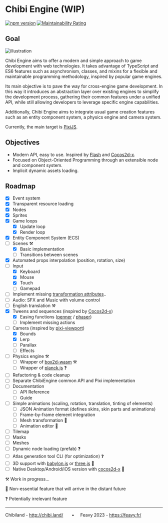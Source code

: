 # Chibi Engine (WIP)

[![npm version](https://badge.fury.io/js/chibiengine.svg)](https://badge.fury.io/js/chibiengine)
[![Maintainability Rating](https://sonarcloud.io/api/project_badges/measure?project=ChibiEngine_ChibiEngine&metric=sqale_rating)](https://sonarcloud.io/summary/new_code?id=ChibiEngine_ChibiEngine)

## Goal

![illustration](https://github.com/user-attachments/assets/70701c00-8025-4e88-874a-c8dc4868dea0)

Chibi Engine aims to offer a modern and simple approach to game development with web technologies. It takes advantage of TypeScript and ES6 features such as asynchronism, classes, and mixins for a flexible and maintainable programming methodology, inspired by popular game engines.

Its main objective is to pave the way for cross-engine game development. In this way it introduces an abstraction layer over existing engines to simplify the development process, gathering their common features under a unified API, while still allowing developers to leverage specific engine capabilities.

Additionally, Chibi Engine aims to integrate usual game creation features such as an entity component system, a physics engine and camera system.

Currently, the main target is [PixiJS](https://github.com/pixijs/pixijs).

## Objectives
- Modern API, easy to use. Inspired by [Flash](https://help.adobe.com/fr_FR/FlashPlatform/reference/actionscript/3/package-detail.html) and [Cocos2d-x](https://docs.cocos2d-x.org/api-ref/cplusplus/v4x/). 
- Focused on Object-Oriented Programming through an extensible node and component system.
- Implicit dynamic assets loading.

## Roadmap

- [x] Event system
- [x] Transparent resource loading
- [x] Nodes
- [x] Sprites
- [x] Game loops
  - [x] Update loop
  - [x] Render loop
- [x] Entity Component System (ECS)
- [ ] Scenes ⚒️
  - [x] Basic implementation
  - [ ] Transitions between scenes
- [x] Automated props interpolation (position, rotation, size)
- [ ] Input
  - [x] Keyboard
  - [x] Mouse
  - [x] Touch
  - [ ] Gamepad
- [ ] Implement missing [transformation attributes](https://pixijs.download/dev/docs/PIXI.Container.html)..
- [ ] Audio: SFX and Music with volume control
- [ ] English translation ⚒️
- [x] Tweens and sequences (inspired by [Cocos2d-x](https://docs.cocos.com/cocos2d-x/manual/en/actions/getting_started.html))
  - [x] Easing functions ([penner](https://github.com/bcherny/penner) / [phaser](https://github.com/photonstorm/phaser/tree/master/src/math/easing))
  - [ ] Implement missing actions
- [ ] Camera (inspired by [pixi-viewport](https://github.com/davidfig/pixi-viewport))
  - [x] Bounds
  - [x] Lerp
  - [ ] Parallax
  - [ ] Effects
- [ ] Physics engine ⚒️
  - [ ] Wrapper of [box2d-wasm](https://github.com/Birch-san/box2d-wasm) ⚒️
  - [ ] Wrapper of [planck.js](https://github.com/shakiba/planck.js/) ❓
- [ ] Refactoring & code cleanup
- [ ] Separate ChibiEngine common API and Pixi implementation
- [ ] Documentation
  - [ ] API Reference
  - [ ] Guide
- [ ] Simple animations (scaling, rotation, translation, tinting of elements)
  - [ ] JSON Animation format (defines skins, skin parts and animations)
  - [ ] Frame-by-frame element integration
  - [ ] Mesh transformation 🔮
  - [ ] Animation editor 🔮
- [ ] Tilemap
- [ ] Masks
- [ ] Meshes
- [ ] Dynamic node loading (prefab) ❓
- [ ] Atlas generation tool CLI (for optimization) ❓
- [ ] 3D support with [babylon.js](https://github.com/BabylonJS/Babylon.js) or [three.js](https://github.com/mrdoob/three.js) 🔮
- [ ] Native Desktop/Android/iOS version with [cocos2d-x](https://github.com/cocos2d/cocos2d-x) 🔮

⚒️ Work in progress...

🔮 Non-essential feature that will arrive in the distant future

❓ Potentially irrelevant feature

----

Chibiland - http://chibi.land/  &nbsp;&nbsp;&nbsp;&nbsp;&nbsp;  • &nbsp;&nbsp;&nbsp;&nbsp;Feavy 2023 - https://feavy.fr/
